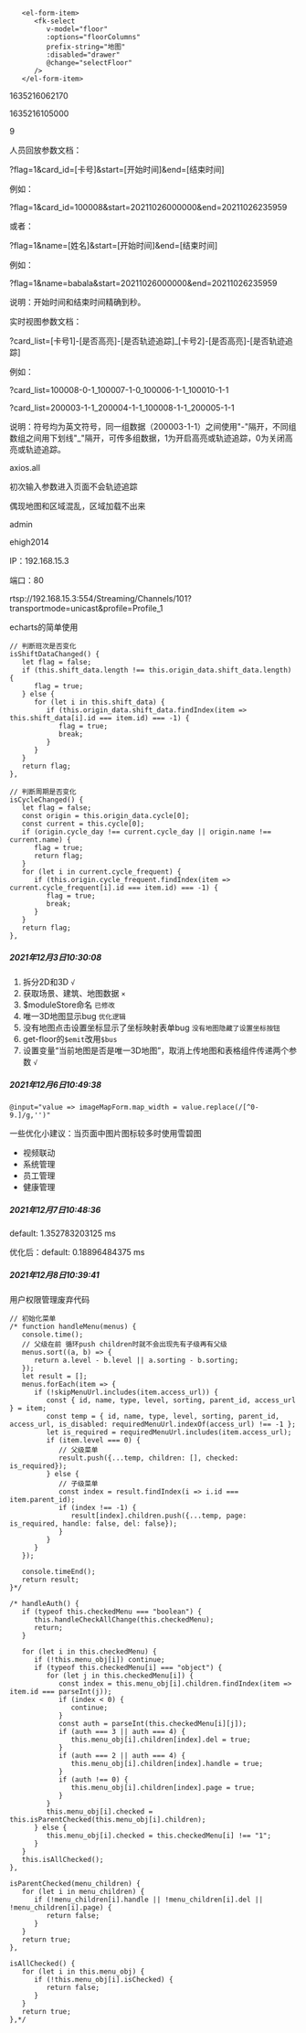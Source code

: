 ```vue
   <el-form-item>
      <fk-select
         v-model="floor"
         :options="floorColumns"
         prefix-string="地图"
         :disabled="drawer"
         @change="selectFloor"
      />
   </el-form-item>
```

1635216062170

1635216105000

9

人员回放参数文档：

?flag=1&card_id=[卡号]&start=[开始时间]&end=[结束时间]

例如：

?flag=1&card_id=100008&start=20211026000000&end=20211026235959

或者：

?flag=1&name=[姓名]&start=[开始时间]&end=[结束时间]

例如：

?flag=1&name=babala&start=20211026000000&end=20211026235959

说明：开始时间和结束时间精确到秒。

实时视图参数文档：

?card_list=[卡号1]-[是否高亮]-[是否轨迹追踪]_[卡号2]-[是否高亮]-[是否轨迹追踪]

例如：

?card_list=100008-0-1_100007-1-0_100006-1-1_100010-1-1

?card_list=200003-1-1_200004-1-1_100008-1-1_200005-1-1

说明：符号均为英文符号，同一组数据（200003-1-1）之间使用"-"隔开，不同组数组之间用下划线"_"隔开，可传多组数据，1为开启高亮或轨迹追踪，0为关闭高亮或轨迹追踪。



axios.all



初次输入参数进入页面不会轨迹追踪

偶现地图和区域混乱，区域加载不出来



admin

ehigh2014

IP：192.168.15.3

端口：80

rtsp://192.168.15.3:554/Streaming/Channels/101?transportmode=unicast&profile=Profile_1



echarts的简单使用





```
// 判断班次是否变化
isShiftDataChanged() {
   let flag = false;
   if (this.shift_data.length !== this.origin_data.shift_data.length) {
      flag = true;
   } else {
      for (let i in this.shift_data) {
         if (this.origin_data.shift_data.findIndex(item => this.shift_data[i].id === item.id) === -1) {
            flag = true;
            break;
         }
      }
   }
   return flag;
},

// 判断周期是否变化
isCycleChanged() {
   let flag = false;
   const origin = this.origin_data.cycle[0];
   const current = this.cycle[0];
   if (origin.cycle_day !== current.cycle_day || origin.name !== current.name) {
      flag = true;
      return flag;
   }
   for (let i in current.cycle_frequent) {
      if (this.origin.cycle_frequent.findIndex(item => current.cycle_frequent[i].id === item.id) === -1) {
         flag = true;
         break;
      }
   }
   return flag;
},
```



##### 2021年12月3日10:30:08

1. 拆分2D和3D      `√`
2. 获取场景、建筑、地图数据       `×`
3. $moduleStore命名   `已修改`
4. 唯一3D地图显示bug    `优化逻辑`
5. 没有地图点击设置坐标显示了坐标映射表单bug      `没有地图隐藏了设置坐标按钮`
6. get-floor的`$emit`改用`$bus`
7. 设置变量“当前地图是否是唯一3D地图”，取消上传地图和表格组件传递两个参数         `√`



##### 2021年12月6日10:49:38

```
@input="value => imageMapForm.map_width = value.replace(/[^0-9.]/g,'')"
```

一些优化小建议：当页面中图片图标较多时使用雪碧图

- 视频联动
- 系统管理
- 员工管理
- 健康管理



##### 2021年12月7日10:48:36

default: 1.352783203125 ms

优化后：default: 0.18896484375 ms



##### 2021年12月8日10:39:41

用户权限管理废弃代码

```
// 初始化菜单
/* function handleMenu(menus) {
   console.time();
   // 父级在前 循环push children时就不会出现先有子级再有父级
   menus.sort((a, b) => {
      return a.level - b.level || a.sorting - b.sorting;
   });
   let result = [];
   menus.forEach(item => {
      if (!skipMenuUrl.includes(item.access_url)) {
         const { id, name, type, level, sorting, parent_id, access_url } = item;
         const temp = { id, name, type, level, sorting, parent_id, access_url, is_disabled: requiredMenuUrl.indexOf(access_url) !== -1 };
         let is_required = requiredMenuUrl.includes(item.access_url);
         if (item.level === 0) {
            // 父级菜单
            result.push({...temp, children: [], checked: is_required});
         } else {
            // 子级菜单
            const index = result.findIndex(i => i.id === item.parent_id);
            if (index !== -1) {
               result[index].children.push({...temp, page: is_required, handle: false, del: false});
            }
         }
      }
   });

   console.timeEnd();
   return result;
}*/
```

```
/* handleAuth() {
   if (typeof this.checkedMenu === "boolean") {
      this.handleCheckAllChange(this.checkedMenu);
      return;
   }

   for (let i in this.checkedMenu) {
      if (!this.menu_obj[i]) continue;
      if (typeof this.checkedMenu[i] === "object") {
         for (let j in this.checkedMenu[i]) {
            const index = this.menu_obj[i].children.findIndex(item => item.id === parseInt(j));
            if (index < 0) {
               continue;
            }
            const auth = parseInt(this.checkedMenu[i][j]);
            if (auth === 3 || auth === 4) {
               this.menu_obj[i].children[index].del = true;
            }
            if (auth === 2 || auth === 4) {
               this.menu_obj[i].children[index].handle = true;
            }
            if (auth !== 0) {
               this.menu_obj[i].children[index].page = true;
            }
         }
         this.menu_obj[i].checked = this.isParentChecked(this.menu_obj[i].children);
      } else {
         this.menu_obj[i].checked = this.checkedMenu[i] !== "1";
      }
   }
   this.isAllChecked();
},

isParentChecked(menu_children) {
   for (let i in menu_children) {
      if (!menu_children[i].handle || !menu_children[i].del || !menu_children[i].page) {
         return false;
      }
   }
   return true;
},

isAllChecked() {
   for (let i in this.menu_obj) {
      if (!this.menu_obj[i].isChecked) {
         return false;
      }
   }
   return true;
},*/
```
